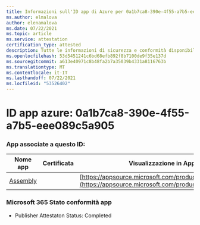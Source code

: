 ```yaml
---
title: Informazioni sull'ID app di Azure per 0a1b7ca8-390e-4f55-a7b5-eee089c5a905
ms.author: elmalova
author: elenamalova
ms.date: 07/22/2021
ms.topic: article
ms.service: attestation
certification_type: attested
description: Tutte le informazioni di sicurezza e conformità disponibili per 0a1b7ca8-390e-4f55-a7b5-eee089c5a905.
ms.openlocfilehash: 53d5451241c6bd68efb892f8b7100de9f35e137d
ms.sourcegitcommit: a613e40971c8b48fa2b7a35039b4331a8116763b
ms.translationtype: MT
ms.contentlocale: it-IT
ms.lasthandoff: 07/22/2021
ms.locfileid: "53526402"
---
```

# <a name="azure-app-id-0a1b7ca8-390e-4f55-a7b5-eee089c5a905"></a>ID app azure: 0a1b7ca8-390e-4f55-a7b5-eee089c5a905


### <a name="apps-associated-with-this-id"></a>App associate a questo ID:
| **Nome app** | **Certificata** | **Visualizzazione in AppSource** |
|--------------|---------------|-----------------------|
| [Assembly](https://docs.microsoft.com/microsoft-365-app-certification/forward/WA200002271) |  | [https://appsource.microsoft.com/product/office/WA200002271](https://appsource.microsoft.com/product/office/WA200002271) |

### <a name="microsoft-365-app-compliance-status"></a>Microsoft 365 Stato conformità app
- Publisher Attestaton Status: Completed
